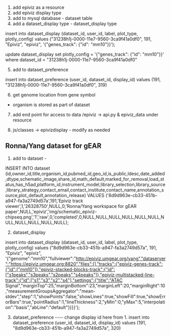 1. add epiviz as a resource 
2. add epiviz display type
3. add to mysql database - dataset table
4. add a dataset_display type - dataset_display type

insert into dataset_display (dataset_id, user_id, label, plot_type, plotly_config) values ("31238h1j-0000-11e7-9560-3ca9f41a0df0", 191, "Epiviz", "epiviz", '{"genes_track": {"id": "mm10"}}');

update dataset_display set plotly_config = '{"genes_track": {"id": "mm10"}}' where dataset_id = "31238h1j-0000-11e7-9560-3ca9f41a0df0"

5. add to dataset_preference

insert into dataset_preference (user_id, dataset_id, display_id) values (191, "31238h1j-0000-11e7-9560-3ca9f41a0df0", 319)

6. get genome location from gene symbol

- organism is stored as part of dataset

7. add end point for access to data /epiviz -> api.py & epiviz_data under resource

8. js/classes -> epivizdisplay - modify as needed


## Ronna/Yang dataset for gEAR

1. add to dataset - 

INSERT INTO dataset (id,owner_id,title,organism_id,pubmed_id,geo_id,is_public,ldesc,date_added,dtype,schematic_image,share_id,math_default,marked_for_removal,load_status,has_h5ad,platform_id,instrument_model,library_selection,library_source,library_strategy,contact_email,contact_institute,contact_name,annotation_source,plot_default,annotation_release) VALUES 
('8d9d963e-cb33-451b-a947-fa3a2749d57a',191,'Epiviz track viewer',1,'26328750',NULL,0,'Ronna/Yang workspace for gEAR paper',NULL,'epiviz','img/schematic_epiviz-chipseq.png','1','raw',0,'completed',0,NULL,NULL,NULL,NULL,NULL,NULL,NULL,NULL,NULL,NULL,NULL);

2. dataset_display

insert into dataset_display (dataset_id, user_id, label, plot_type, plotly_config) values ("8d9d963e-cb33-451b-a947-fa3a2749d57a", 191, "Epiviz", "epiviz", '{"genome":"mm10","fullviewer":"http://epiviz.umgear.org/yang","dataserver":"https://epiviz.umgear.org:8820","files":[],"tracks":{"epiviz-genes-track":{"id":["mm10"]},"epiviz-stacked-blocks-track":{"id":["s1peaks","s3peaks","s2peaks","s4peaks"]},"epiviz-multistacked-line-track":{"id":["s1","s3","s2","s4"],"settings":{"title":"ATAC Signal","marginTop":25,"marginBottom":23,"marginLeft":20,"marginRight":10,"measurementGroupsAggregator":"mean-stdev","step":1,"showPoints":false,"showLines":true,"showFill":true,"showErrorBars":true,"pointRadius":1,"lineThickness":2,"yMin":0,"yMax":5,"interpolation":"basis","abLine":"default"}}}}');

3. dataset_preference
 ----  change display id here from 1.
insert into dataset_preference (user_id, dataset_id, display_id) values (191, "8d9d963e-cb33-451b-a947-fa3a2749d57a", 320)
